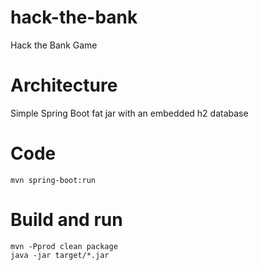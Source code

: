 # hack-the-bank

Hack the Bank Game

# Architecture

Simple Spring Boot fat jar with an embedded h2 database

# Code

```
mvn spring-boot:run
```

# Build and run

```
mvn -Pprod clean package
java -jar target/*.jar
```
